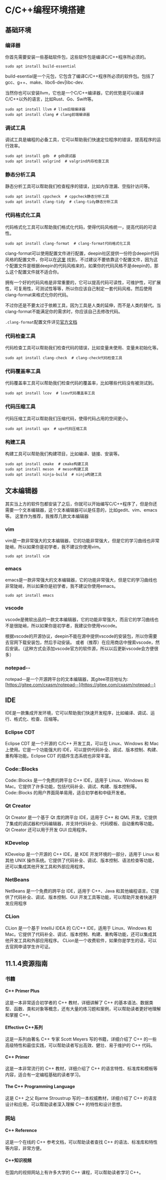 # C/C++编程环境搭建

## 基础环境

### 编译器

你首先需要安装一些基础软件包，这些软件包是编译C/C++程序所必须的。

```Shell
sudo apt install build-essential
```

build-esential是一个元包，它包含了编译C/C++程序所必须的软件包。包括了gcc、g++、make、libc6-dev|libc-dev.

当然你也可以安装llvm，它也是一个C/C++编译器，它的优势是可以编译C/C++以外的语言，比如Rust、Go、Swift等。

```Shell
sudo apt install llvm # llvm后端编译器
sudo apt install clang # clang前端编译器
```

### 调试工具

调试工具是编程的必备工具，它可以帮助我们快速定位程序的错误，提高程序的运行效率。

```Shell
sudo apt install gdb  # gdb调试器
sudo apt install valgrind  # valgrind内存检查工具
```

### 静态分析工具

静态分析工具可以帮助我们检查程序的错误，比如内存泄漏、空指针访问等。

```Shell
sudo apt install cppcheck  # cppcheck静态分析工具
sudo apt install clang-tidy  # clang-tidy静态分析工具
```

### 代码格式化工具

代码格式化工具可以帮助我们格式化代码，使得代码风格统一，提高代码的可读性。

```Shell
sudo apt install clang-format  # clang-format代码格式化工具
```

clang-format可以使用配置文件进行配置，deepin社区提供一份符合deepin代码风格的配置文件，你可以在[这里](https://github.com/linuxdeepin/deepin-styleguide)
找到，不过建议不要依靠这个配置文件，因为这个配置文件是根据deepin的代码风格来的，如果你的代码风格不是deepin的，那么这个配置文件就不适合你。

拥有一个好的代码风格是非常重要的，它可以提高代码可读性，可维护性，可扩展性，可复用性，可测试性等等，所以你应该自己制定一套代码风格，然后使用clang-format来格式化你的代码。

不过你还是不要太过于依赖工具，因为工具是人类的延伸，而不是人类的替代。当clang-format不能满足你的需求时，你应该自己去修改代码。

`.clang-format`配置文件详见[官方文档](https://clang.llvm.org/docs/ClangFormatStyleOptions.html)

### 代码检查工具

代码检查工具可以帮助我们检查代码的错误，比如变量未使用、变量未初始化等。

```Shell
sudo apt install clang-check  # clang-check代码检查工具
```

### 代码覆盖率工具

代码覆盖率工具可以帮助我们检查代码的覆盖率，比如哪些代码没有被测试到。

```Shell
sudo apt install lcov  # lcov代码覆盖率工具
```

### 代码压缩工具

代码压缩工具可以帮助我们压缩代码，使得代码占用的空间更小。

```Shell
sudo apt install upx  # upx代码压缩工具
```

### 构建工具

构建工具可以帮助我们构建项目，比如编译、链接、安装等。

```Shell
sudo apt install cmake  # cmake构建工具
sudo apt install meson  # meson构建工具
sudo apt install ninja-build  # ninja构建工具
```

## 文本编辑器

其实当上方的软件包都安装了之后，你就可以开始编写C/C++程序了，但是你还需要一个文本编辑器，这个文本编辑器可以是任意的，比如gedit、vim、emacs等。
这里作为推荐，我推荐几款文本编辑器

### vim

vim是一款非常强大的文本编辑器，它的功能非常强大，但是它的学习曲线也非常陡峭，所以如果你是初学者，我不建议你使用vim。

```Shell
sudo apt install vim
```

### emacs

emacs是一款非常强大的文本编辑器，它的功能非常强大，但是它的学习曲线也非常陡峭，所以如果你是初学者，我不建议你使用emacs。

```Shell
sudo apt install emacs
```

### vscode

vscode是微软出品的一款文本编辑器，它的功能非常强大，而且它的学习曲线也不是很陡峭，所以如果你是初学者，我建议你使用vscode。

根据vscode的开源协议，deepin不能在源中提供vscode的安装包，所以你需要去官网下载安装包，然后手动安装。
或者（推荐）在应用商店中搜索vscode，然后安装。（这种方式会添加vscode官方的软件源，所以以后更新vscode会方便很多）

### notepad--

notepad--是一个开源跨平台的文本编辑器，其gitee项目地址为: [https://gitee.com/cxasm/notepad--](https://gitee.com/cxasm/notepad--)

## IDE

IDE是一款集成开发环境，它可以帮助我们快速开发程序，比如编译、调试、运行、格式化、检查、压缩等。

### Eclipse CDT

Eclipse CDT 是一个开源的 C/C++ 开发工具，可以在 Linux、Windows 和 Mac 上使用。它是一个功能强大的 IDE，可以提供代码补全、调试、版本控制、构建、重构等功能。Eclipse CDT 的插件生态系统也非常丰富。

### Code::Blocks

Code::Blocks 是一个免费的跨平台 C++ IDE，适用于 Linux、Windows 和 Mac。它提供了许多功能，包括代码补全、调试、构建、版本控制等。Code::Blocks 的用户界面简单易用，适合初学者和中级开发者。

### Qt Creator

Qt Creator 是一个基于 Qt 库的跨平台 IDE，适用于 C++ 和 QML 开发。它提供了集成的调试器和代码编辑器，并支持代码补全、代码模板、自动重构等功能。Qt Creator 还可以用于开发 GUI 应用程序。

### KDevelop

KDevelop 是一个开源的 C++ IDE，是 KDE 开发环境的一部分，适用于 Linux 和其他 UNIX 操作系统。它提供了代码补全、调试、版本控制、语法检查等功能，还可以集成其他开发工具和外部应用程序。

### NetBeans

NetBeans 是一个免费的跨平台 IDE，适用于 C++、Java 和其他编程语言。它提供了代码补全、调试、版本控制、GUI 开发工具等功能，可以帮助开发者快速开发应用程序

### CLion

CLion 是一个基于 IntelliJ IDEA 的 C/C++ IDE，适用于 Linux、Windows 和 Mac。它提供了代码补全、调试、版本控制、构建、重构等功能，还可以集成其他开发工具和外部应用程序。 CLion是一个收费软件，如果你是学生的话，可以去官网申请学生许可证。

## 11.1.4资源指南

### 书籍

#### C++ Primer Plus

这是一本非常适合初学者的 C++ 教材，详细讲解了 C++ 的基本语法、数据类型、函数、类和对象等概念，还有大量的练习题和案例，可以帮助读者更好地理解和掌握 C++。

#### Effective C++系列

这是一系列由著名 C++ 专家 Scott Meyers 写的书籍，详细介绍了 C++ 的一些高级特性和最佳实践，可以帮助读者写出高效、健壮、易于维护的 C++ 代码。

#### C++ Primer

这是一本非常流行的 C++ 教材，详细介绍了 C++ 的语言特性、标准库和模板等内容，适合有一定编程基础的读者学习。

#### The C++ Programming Language

这是 C++ 之父 Bjarne Stroustrup 写的一本权威教材，详细介绍了 C++ 的语言设计和应用，可以帮助读者深入理解 C++ 的特性和设计思想。

### 网站

#### C++ Reference

这是一个在线的 C++ 参考文档，可以帮助读者查找 C++ 的语法、标准库和特性等内容，非常方便。

#### C++知识视频

在国内的视频网站上有许多大学的 C++ 课程，可以帮助读者学习 C++。
